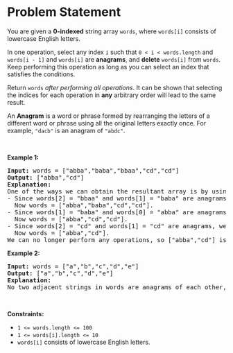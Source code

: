 # Problem Statement

<p>You are given a <strong>0-indexed</strong> string array <code>words</code>, where <code>words[i]</code> consists of lowercase English letters.</p>

<p>In one operation, select any index <code>i</code> such that <code>0 &lt; i &lt; words.length</code> and <code>words[i - 1]</code> and <code>words[i]</code> are <strong>anagrams</strong>, and <strong>delete</strong> <code>words[i]</code> from <code>words</code>. Keep performing this operation as long as you can select an index that satisfies the conditions.</p>

<p>Return <code>words</code> <em>after performing all operations</em>. It can be shown that selecting the indices for each operation in <strong>any</strong> arbitrary order will lead to the same result.</p>

<p>An <strong>Anagram</strong> is a word or phrase formed by rearranging the letters of a different word or phrase using all the original letters exactly once. For example, <code>&quot;dacb&quot;</code> is an anagram of <code>&quot;abdc&quot;</code>.</p>

<p>&nbsp;</p>
<p><strong>Example 1:</strong></p>

<pre>
<strong>Input:</strong> words = [&quot;abba&quot;,&quot;baba&quot;,&quot;bbaa&quot;,&quot;cd&quot;,&quot;cd&quot;]
<strong>Output:</strong> [&quot;abba&quot;,&quot;cd&quot;]
<strong>Explanation:</strong>
One of the ways we can obtain the resultant array is by using the following operations:
- Since words[2] = &quot;bbaa&quot; and words[1] = &quot;baba&quot; are anagrams, we choose index 2 and delete words[2].
  Now words = [&quot;abba&quot;,&quot;baba&quot;,&quot;cd&quot;,&quot;cd&quot;].
- Since words[1] = &quot;baba&quot; and words[0] = &quot;abba&quot; are anagrams, we choose index 1 and delete words[1].
  Now words = [&quot;abba&quot;,&quot;cd&quot;,&quot;cd&quot;].
- Since words[2] = &quot;cd&quot; and words[1] = &quot;cd&quot; are anagrams, we choose index 2 and delete words[2].
  Now words = [&quot;abba&quot;,&quot;cd&quot;].
We can no longer perform any operations, so [&quot;abba&quot;,&quot;cd&quot;] is the final answer.</pre>

<p><strong>Example 2:</strong></p>

<pre>
<strong>Input:</strong> words = [&quot;a&quot;,&quot;b&quot;,&quot;c&quot;,&quot;d&quot;,&quot;e&quot;]
<strong>Output:</strong> [&quot;a&quot;,&quot;b&quot;,&quot;c&quot;,&quot;d&quot;,&quot;e&quot;]
<strong>Explanation:</strong>
No two adjacent strings in words are anagrams of each other, so no operations are performed.</pre>

<p>&nbsp;</p>
<p><strong>Constraints:</strong></p>

<ul>
	<li><code>1 &lt;= words.length &lt;= 100</code></li>
	<li><code>1 &lt;= words[i].length &lt;= 10</code></li>
	<li><code>words[i]</code> consists of lowercase English letters.</li>
</ul>
